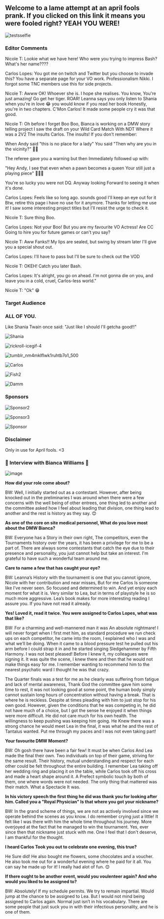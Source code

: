 ## Welcome to a lame attempt at an april fools prank. If you clicked on this link it means you were fooled right? YEAH YOU WERE! 

![testsselfie](https://user-images.githubusercontent.com/81630632/113008926-66fa2900-916f-11eb-8ae5-46bc2192e761.jpg)

### Editor Comments 

Nicole T: Lookie what we have here! Who were you trying to impress Bash? What's her name????

Carlos Lopes: You got me on twitch and Twitter but you choose to invade this? You have a separate page for your VO work. Professionalism Nikki.
I forgot some TNC members use this for side projects.

Nicole T: Awww OK! Whoever she is. I hope she realises. You know, You're just amazing! Go get her tiger. 
ROAR! Leanna says you only listen to Shania when you're in love 😂 you would know if you read her book
Honestly, you're in two chapters. C'Mon Carlos! 
It made some people cry it was that good.

Nicole T: Oh before I forget Boo Boo, Bianca is working on a DMW story telling project
I saw the draft on your Wild Card Match With NDT Where it was a 2V2
The insults Carlos. The insults! If you don't remember:

When Andy said "this is no place for a lady"
You said "Then why are you in the vicinity?" 🤣🤣

The referee gave you a warning but then Immediately followed up with:

"Hey Andy, I see that even when a pawn becomes a queen
Your still just a playing piece" 🤭😂😂

You're so lucky you were not DQ. Anyway looking 
Forward to seeing it when it's done. 

Carlos Lopes: Feels like so long ago. sounds good I'll keep an eye out for it
Btw, retire this page i have no use for it anymore. Thanks for letting me use it! I saw some interesting project titles but I'll resist the urge to check it. 

Nicole T: Sure thing Boo. 

Carlos Lopes: Not your Boo! But you are my favourite VO Actress!
Are CC Going to hire you for future games or can't you say?

Nicole T: Aww Fanks!! My lips are sealed, but swing by stream later I'll give you a special shout out.

Carlos Lopes: I'll have to pass but I'll be sure to check out the VOD

Nicole T: OKEH! Catch you later Bash. 

Carlos Lopes: It's alright, you go on ahead. I'm not gonna die on you, 
and leave you in a cold, cruel, Carlos-less world."

Nicole T: "Ok" 😁
 

### Target Audience

### ALL OF YOU. 
Like Shania Twain once said: "Just like I should I'll getcha good!!"

![Shania](https://user-images.githubusercontent.com/81630632/113259858-830fde80-92c5-11eb-83dc-7f45770a8bc5.jpg)

![rickroll-icegif-4](https://user-images.githubusercontent.com/81630632/113180192-5bc6fc00-9248-11eb-8437-106682c5269d.gif)

![tumblr_nm4mklfIwk1ruhtb7o1_500](https://user-images.githubusercontent.com/81630632/113181310-849bc100-9249-11eb-880e-3bfec3459d6e.gif)

![Carlos](https://user-images.githubusercontent.com/81630632/113182181-83b75f00-924a-11eb-8e5a-68cfca4e012f.gif)

![Fish2](https://user-images.githubusercontent.com/81630632/113182650-0d672c80-924b-11eb-95d8-15c82578d0fb.jpg)

![Damm](https://user-images.githubusercontent.com/81630632/113182223-8f0a8a80-924a-11eb-8c74-aee1407d8047.gif)

### Sponsors

![Sponsor2](https://user-images.githubusercontent.com/81630632/113160233-37adef80-9235-11eb-9eec-e796d56bde60.jpg)

![Sponsor3](https://user-images.githubusercontent.com/81630632/113161939-c0795b00-9236-11eb-846e-6c9f6e1d616b.jpg)

![Sponsor](https://user-images.githubusercontent.com/81630632/113160259-40062a80-9235-11eb-8191-232c9800a18f.jpg)



### Disclaimer

Only in use for April fools. <3 



### 🦋 Interview with Bianca Williams 🦋
 
![image](https://user-images.githubusercontent.com/81630632/115889873-42caf880-a44c-11eb-82a8-c2c56322113a.png) 

**How did your role come about?**

BW: Well, I initially started out as a contestant. However, after being knocked out in the preliminaries I was around when there were a few concerns with the well being of other entrees, one thing led to another and the committee asked how I feel about leading that division, one thing lead to another and the rest is history as they say. 😊 

**As one of the core on site medical personnel, What do you love most about the DMW Bianca?**

BW: Everyone has a Story in their own right, The competitors, even the Tournaments history over the years, it has been a privilege for me to be a part of. There are always some contestants that catch the eye due to their presence and personality, you just cannot help but take an interest. I'm grateful to have such a wonderful team around me.

**Care to name a few that has caught your eye?**

BW: Leanna’s History with the tournament is one that you cannot ignore, Nicole with her contribution and near misses, But for me Carlos Is someone like I’ve never seen. So focused and determined to win. And yet enjoy each moment for what it is. Very similar to Lea, but in terms of playstyle he is so much more aggressive. Lea’s book makes for more interesting reading I assure you. If you have not read it already.

**Yes! Loved it, read it twice. You were assigned to Carlos Lopes, what was that like?**

BW: For a charming and well-mannered man it was An absolute nightmare! I will never forget when I first met him, as standard procedure we run check ups on each competitor, he came into the room, I explained who I was and what we’ll be doing. When it came to a blood pressure test he pulled out his arm before I could strap it in and he started singing Sledgehammer by Fifth Harmony. I was not best pleased! Before I knew it, my colleagues were signing it. It was quite the scene, I knew there and then that he would not make things easy for me. I remember wanting to recommend him to the nearest psychatic ward I thought he was that crazy.

The Quarter finals was a test for me as he clearly was suffering from fatigue and lack of mental awareness, Thank God the committee gave him some time to rest, it was not looking good at some point, the human body simply cannot sustain long hours of concentration without having a break. That is where he is reckless. Despite at times pleading with him to just stop for his own good. However, given the conditions that he was competing in, he did not have much of a choice, but I got the sense he enjoyed it when things were more difficult. He did not care much for his own health. The willingness to keep pushing was keeping him going. He Knew there was a strong chance he would meet Lea in the final, it was what he and the rest of Tantalus wanted. Put me through my paces and I was not even taking part!

**Your favourite DMW Moment?**

BW: Oh gosh there have been a fair few! It must be when Carlos And Lea made the final their own. Two individuals on top of their game, striving for the same result. Their history, mutual understanding and respect for each other could be felt throughout the entire building. I remember Lea taking off her wedding ring and placing it on the table, while Carlos took off his cross and made a heart shape around it. A Prefect symbolic touch by both of them, one where words were not needed. The only thing that mattered was their match. What a Spectacle It was.

**In his victory speech the first thing he did was thank you for looking after him. Called you a "Royal Physician" Is that where you got your nickname?** 

BW: In the grand scheme of things, we are not as actively involved since we operate behind the scenes as you know. I do remember crying just a little! It felt like I was there with him the whole time throughout his journey. More overjoyed at the fact that he managed to win the tournament. Yes, ever since then that nickname just stuck with me. One I feel that I don't deserve, I am thankful for the thought. 

**I heard Carlos Took you out to celebrate one evening, this true?**

He Sure did! He also bought me flowers, some chocolates and a voucher. He also took me out for a wonderful evening where he paid for it all. You can say he made up for it! I really had alot of fun. 😊 

**If there ought to be another event, would you voulenteer again? And who would you liked to be assigned to?**

BW: Absolutely! If my schedule permits. We try to remain impartial. Would jump at the chance to be assigned to Lea. But I would not mind being assigned to Carlos again. Normal just isn’t in his vocabulary. There are some people that just suck you in with their infectious personality, and he is one of them. 
